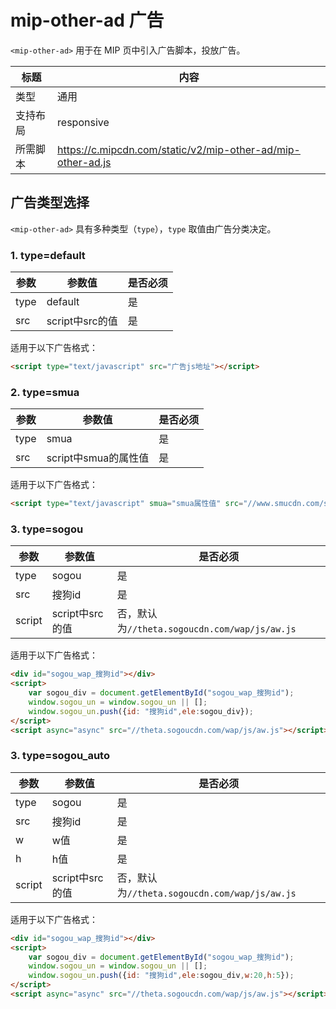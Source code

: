 # mip-other-ad 广告

`<mip-other-ad>` 用于在 MIP 页中引入广告脚本，投放广告。

标题|内容
----|----
类型|通用
支持布局|responsive
所需脚本|https://c.mipcdn.com/static/v2/mip-other-ad/mip-other-ad.js

## 广告类型选择

`<mip-other-ad>` 具有多种类型（`type`），`type` 取值由广告分类决定。

### 1. type=default
| 参数     | 参数值     | 是否必须              |
| -------- | -------- | ------------------------|
| type     | default     | 是                    |
| src | script中src的值 | 是                     |

适用于以下广告格式：
```html
<script type="text/javascript" src="广告js地址"></script>
```

### 2. type=smua
| 参数     | 参数值     | 是否必须              |
| -------- | -------- | ------------------------|
| type     | smua     | 是                    |
| src | script中smua的属性值 | 是                     |

适用于以下广告格式：
```html
<script type="text/javascript" smua="smua属性值" src="//www.smucdn.com/smu0/o.js"></script>
```

### 3. type=sogou
| 参数     | 参数值     | 是否必须              |
| -------- | -------- | ------------------------|
| type     | sogou     | 是                    |
| src | 搜狗id | 是                     |
| script | script中src的值 | 否，默认为`//theta.sogoucdn.com/wap/js/aw.js`|

适用于以下广告格式：
```html
<div id="sogou_wap_搜狗id"></div>
<script>
	var sogou_div = document.getElementById("sogou_wap_搜狗id"); 
	window.sogou_un = window.sogou_un || [];
	window.sogou_un.push({id: "搜狗id",ele:sogou_div});
</script>
<script async="async" src="//theta.sogoucdn.com/wap/js/aw.js"></script>
```

### 3. type=sogou_auto
| 参数     | 参数值     | 是否必须              |
| -------- | -------- | ------------------------|
| type     | sogou     | 是                    |
| src | 搜狗id | 是                     |
| w | w值 | 是                     |
| h | h值 | 是                     |
| script | script中src的值 | 否，默认为`//theta.sogoucdn.com/wap/js/aw.js`|

适用于以下广告格式：
```html
<div id="sogou_wap_搜狗id"></div>
<script>
	var sogou_div = document.getElementById("sogou_wap_搜狗id"); 
	window.sogou_un = window.sogou_un || [];
	window.sogou_un.push({id: "搜狗id",ele:sogou_div,w:20,h:5});
</script>
<script async="async" src="//theta.sogoucdn.com/wap/js/aw.js"></script>
```
